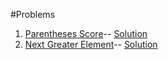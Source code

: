 #Problems

1. [Parentheses Score](https://leetcode.com/problems/score-of-parentheses)-- [Solution](../src/main/java/com/learning/ads/datastructure/stack/problems/ParenthesesScore.java)
2. [Next Greater Element](https://leetcode.com/problems/next-greater-element-i/)-- [Solution](..src/main/java/com/learning/ads/datastructure/stack/problems/NextGreaterElement.java)